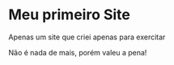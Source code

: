 # Meu primeiro Site
Apenas um site que criei apenas para exercitar

Não é nada de mais, porém valeu a pena!
